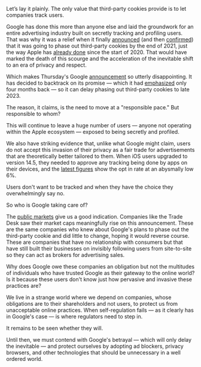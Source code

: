Let’s lay it plainly. The only value that third-party cookies provide is to let companies track users.

Google has done this more than anyone else and laid the groundwork for an entire advertising industry built on secretly tracking and profiling users. That was why it was a relief when it finally [announced](https://blog.chromium.org/2020/01/building-more-private-web-path-towards.html) (and then [confirmed](https://blog.google/products/ads-commerce/a-more-privacy-first-web/)) that it was going to phase out third-party cookies by the end of 2021, just the way Apple has [already done](https://webkit.org/blog/9521/intelligent-tracking-prevention-2-3/) since the start of 2020. That would have marked the death of this scourge and the acceleration of the inevitable shift to an era of privacy and respect.

Which makes Thursday's Google [announcement](https://blog.google/products/chrome/updated-timeline-privacy-sandbox-milestones/) so utterly disappointing. It has decided to backtrack on its promise — which it had [emphasized](https://www.wsj.com/articles/google-to-stop-selling-ads-based-on-your-specific-web-browsing-11614780021) only four months back — so it can delay phasing out third-party cookies to late 2023.

The reason, it claims, is the need to move at a "responsible pace." But responsible to whom?

This will continue to leave a huge number of users — anyone not operating within the Apple ecosystem — exposed to being secretly and profiled.

We also have striking evidence that, unlike what Google might claim, users do not accept this invasion of their privacy as a fair trade for advertisements that are theoretically better tailored to them. When iOS users upgraded to version 14.5, they needed to approve any tracking being done by apps on their devices, and the [latest figures](https://www.flurry.com/blog/ios-14-5-opt-in-rate-att-restricted-app-tracking-transparency-worldwide-us-daily-latest-update/) show the opt in rate at an abysmally low 6%.

Users don't want to be tracked and when they have the choice they overwhelmingly say no.

So who is Google taking care of?

The [public markets](https://www.cnbc.com/2021/06/24/google-pushes-back-deadline-to-deprecate-third-party-cookies-to-2023.html) give us a good indication. Companies like the Trade Desk saw their market caps meaningfully rise on this announcement. These are the same companies who knew about Google's plans to phase out the third-party cookie and did little to change, hoping it would reverse course. These are companies that have no relationship with consumers but that have still built their businesses on invisibly following users from site-to-site so they can act as brokers for advertising sales.

Why does Google owe these companies an obligation but not the multitudes of individuals who have trusted Google as their gateway to the online world? Is it because these users don't know just how pervasive and invasive these practices are?

We live in a strange world where we depend on companies, whose obligations are to their shareholders and not users, to protect us from unacceptable online practices. When self-regulation fails — as it clearly has in Google's case — is where regulators need to step in.

It remains to be seen whether they will.

Until then, we must contend with Google's betrayal — which will only delay the inevitable — and protect ourselves by adopting ad blockers, privacy browsers, and other technologies that should be unnecessary in a well ordered world.
